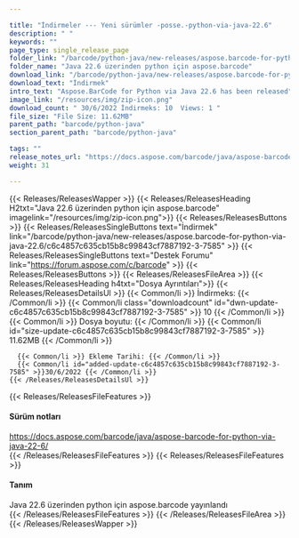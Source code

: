 ```yaml
---

title: "İndirmeler --- Yeni sürümler -posse.-python-via-java-22.6"
description: " "
keywords: ""
page_type: single_release_page
folder_link: "/barcode/python-java/new-releases/aspose.barcode-for-python-via-java-22.6/"
folder_name: "Java 22.6 üzerinden python için aspose.barcode"
download_link: "/barcode/python-java/new-releases/aspose.barcode-for-python-via-java-22.6/c6c4857c635cb15b8c99843cf7887192-3-7585"
download_text: "İndirmek"
intro_text: "Aspose.BarCode for Python via Java 22.6 has been released"
image_link: "/resources/img/zip-icon.png"
download_count: " 30/6/2022 İndirmeks: 10  Views: 1 "
file_size: "File Size: 11.62MB"
parent_path: "barcode/python-java"
section_parent_path: "barcode/python-java"

tags: ""
release_notes_url: "https://docs.aspose.com/barcode/java/aspose-barcode-for-python-via-java-22-6/"
weight: 31

---
```


{{< Releases/ReleasesWapper >}}
  {{< Releases/ReleasesHeading H2txt="Java 22.6 üzerinden python için aspose.barcode" imagelink="/resources/img/zip-icon.png">}}
  {{< Releases/ReleasesButtons >}}
    {{< Releases/ReleasesSingleButtons text="İndirmek" link="/barcode/python-java/new-releases/aspose.barcode-for-python-via-java-22.6/c6c4857c635cb15b8c99843cf7887192-3-7585" >}}
    {{< Releases/ReleasesSingleButtons text="Destek Forumu" link="https://forum.aspose.com/c/barcode" >}}
  {{< Releases/ReleasesButtons >}}
  {{< Releases/ReleasesFileArea >}}
    {{< Releases/ReleasesHeading h4txt="Dosya Ayrıntıları">}}
    {{< Releases/ReleasesDetailsUl >}}
      {{< Common/li >}} İndirmeks: {{< /Common/li >}}
      {{< Common/li class="downloadcount" id="dwn-update-c6c4857c635cb15b8c99843cf7887192-3-7585" >}} 10 {{< /Common/li >}}
      {{< Common/li >}} Dosya boyutu: {{< /Common/li >}}
      {{< Common/li id="size-update-c6c4857c635cb15b8c99843cf7887192-3-7585" >}} 11.62MB {{< /Common/li >}}

      {{< Common/li >}} Ekleme Tarihi: {{< /Common/li >}}
      {{< Common/li id="added-update-c6c4857c635cb15b8c99843cf7887192-3-7585" >}}30/6/2022 {{< /Common/li >}}
    {{< /Releases/ReleasesDetailsUl >}}

  {{< Releases/ReleasesFileFeatures >}}
      <h4>Sürüm notları</h4><div><a href='https://docs.aspose.com/barcode/java/aspose-barcode-for-python-via-java-22-6/'>https://docs.aspose.com/barcode/java/aspose-barcode-for-python-via-java-22-6/</a></div>
  {{< /Releases/ReleasesFileFeatures >}}
  {{< Releases/ReleasesFileFeatures >}}
      <h4>Tanım</h4><div class="HTMLDescription">Java 22.6 üzerinden python için aspose.barcode yayınlandı</div>
  {{< /Releases/ReleasesFileFeatures >}}
 {{< /Releases/ReleasesFileArea >}}
{{< /Releases/ReleasesWapper >}}


